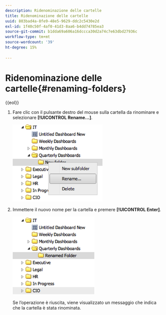 ```yaml
---
description: Ridenominazione delle cartelle
title: Ridenominazione delle cartelle
uuid: 803bad4a-8fe9-48e5-9629-ddc2c5430e2d
exl-id: 1f40c50f-4af0-41d3-8aa6-b4dd74785ea3
source-git-commit: b1dda69a606a16dccca30d2a74c7e63dbd27936c
workflow-type: tm+mt
source-wordcount: '39'
ht-degree: 15%

---
```


# Ridenominazione delle cartelle{#renaming-folders}

{{eol}}

1. Fare clic con il pulsante destro del mouse sulla cartella da rinominare e selezionare **[!UICONTROL Rename…]**.

   ![](assets/rename.png)

1. Immettere il nuovo nome per la cartella e premere **[!UICONTROL Enter]**.

   ![](assets/renamed_folder.png)

   Se l’operazione è riuscita, viene visualizzato un messaggio che indica che la cartella è stata rinominata.
